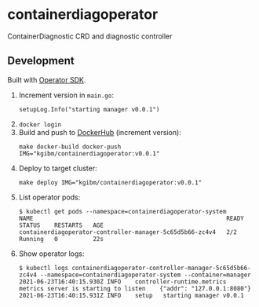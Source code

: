 # containerdiagoperator

ContainerDiagnostic CRD and diagnostic controller

## Development

Built with [Operator SDK](https://sdk.operatorframework.io/docs/building-operators/golang/quickstart/).

1. Increment version in `main.go`:
   ```
   setupLog.Info("starting manager v0.0.1")
   ```
1. `docker login`
1. Build and push to [DockerHub](https://hub.docker.com/r/kgibm/containerdiagoperator) (increment version):
   ```
   make docker-build docker-push IMG="kgibm/containerdiagoperator:v0.0.1"
   ```
1. Deploy to target cluster:
   ```
   make deploy IMG="kgibm/containerdiagoperator:v0.0.1"
   ```
1. List operator pods:
   ```
   $ kubectl get pods --namespace=containerdiagoperator-system
   NAME                                                       READY   STATUS    RESTARTS   AGE
   containerdiagoperator-controller-manager-5c65d5b66-zc4v4   2/2     Running   0          22s
   ```
1. Show operator logs:
   ```
   $ kubectl logs containerdiagoperator-controller-manager-5c65d5b66-zc4v4 --namespace=containerdiagoperator-system --container=manager
   2021-06-23T16:40:15.930Z	INFO	controller-runtime.metrics	metrics server is starting to listen	{"addr": "127.0.0.1:8080"}
   2021-06-23T16:40:15.931Z	INFO	setup	starting manager v0.0.1
   ```
